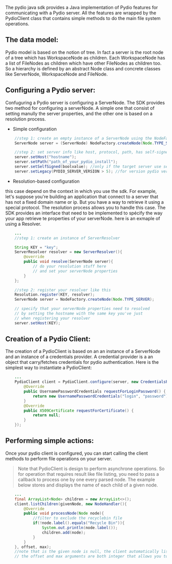 The pydio java sdk provides a Java implementation of Pydio features for communicating with a Pydio server. All the features are wrapped by the PydioClient class that contains simple methods to do the main file system operations.

The data model:
--------------
Pydio model is based on the notion of tree. In fact a server is the root node of a tree which has WorkspaceNode as children. Each WorkspaceNode has a list of FileNodes as children which have other FileNodes as children too.
So a hierarchy is defined by an abstract Node class and concrete classes like ServerNode, WorkspaceNode and FileNode. 


Configuring a Pydio server:
--------------------------
Confuguring a Pydio server is configuring a ServerNode. The SDK provides two method for configuring a serverNode. A simple one that consist of setting manully the server properties, and the other one is based on a resolution process.

* Simple configuration
``` java
	//step 1: create an empty instance of a ServerNode using the NodeFactory
	ServerNode server = (ServerNode) NodeFactory.createNode(Node.TYPE_SERVER);

	//step 2: set server info like host, protocol, path, has self-signed ssl certicicate
	server.setHost("hostname");
	server.setPath("path_of_your_pydio_install");
	server.setSelfSigned(boolvalue); //only if the target server use self-signed certificate
	server.setLegacy(PYDIO_SERVER_VERSION > 5);	//for version pydio version greater than 5
```


* Resolution-based configuration

this case depend on the context in which you use the sdk. For example, let's suppose you're building an application that connect to a server that has not a fixed domain name or ip. But you have a way to retrieve it using a special protocol. The resolution process allows you to handle this case. The SDK provides an interface that need to be implemented to spécify the way your app retrieve te properties of your serverNode.
here is an exmaple of using a Resolver.
``` java
	...
	//step 1: create an instance of ServerResolver

	String KEY = "key";
	ServerResolver resolver = new ServerResolver(){
		@override
		public void resolve(ServerNode server){
			// do your resolution stuff here
			// and set your serverNode properties
		}
	};

	//step 2: register your resolver like this
	Resolution.register(KEY, resolver);
	ServerNode server = NodeFactory.createNode(Node.TYPE_SERVER);

	// specify that your serverNode properties need to resolved
	// by setting the hostname with the same key you've just 
	// when registering your resolver	
	server.setHost(KEY);
```

Creation of a Pydio Client:
--------------------------
The creation of a PydioClient is based on an an instance of a ServerNode and an instance of a credentials provider.
A credential provider is a an object that carry/fetches credentials for pydio authentication.
Here is the simplest way to instantiate a PydioClient:
``` java
	...
	PydioClient client = PydioClient.configure(server, new CredentialsProvider(){
        @Override
        public UsernamePasswordCredentials requestForLoginPassword() {
            return new UsernamePasswordCredentials("login", "password");
        }
        @Override
        public X509Certificate requestForCertificate() {
            return null;
        }
	});
```

Performing simple actions:
-------------------------
Once your pydio client is configured, you can start calling the client methods to perform file operations on your server.

>Note that PydioClient is design to perform asynchrone operations. So for operation that requires result like file listing, you need to pass 
a callback to process one by one every parsed node.
The example below stores and displays the name of each child of a given node.

``` java
	...
	final ArrayList<Node> children = new ArrayList<>();
	client.listChildren(givenNode, new NodeHandler(){
		@Override
		public void processNode(Node node){
			//filter to exclude the recyclebin file
			if(!node.label().equals("Recycle Bin")){
				System.out.println(node.label());
				children.add(node);
			}
		}
	}, offset, max);
	//note that is the given node is null, the client automatically list the workspaces of the serverNode.
	// the offset and max arguments are both integer that allows you to list only subset of the givenNode children
```
